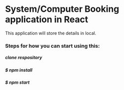 # System/Computer Booking application in React
 This application will store the details in local.

### Steps for how you can start using this:

##### clone respository

##### $ npm install

##### $ npm start
